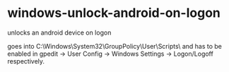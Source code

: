 # windows-unlock-android-on-logon
unlocks an android device on logon

goes into C:\Windows\System32\GroupPolicy\User\Scripts\ 
and has to be enabled in gpedit -> User Config -> Windows Settings -> Logon/Logoff respectively.

